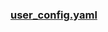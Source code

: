 <h3 style=""><a color:black; text-decoration: none; href="https://github.com/Leyoud/clash-config/blob/master/Clash/user_config.yaml">user_config.yaml</a></h3>
